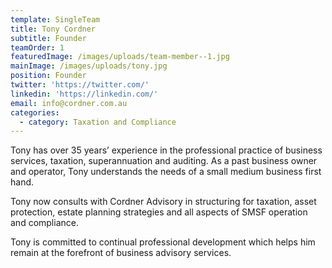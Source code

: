 ```yaml
---
template: SingleTeam
title: Tony Cordner
subtitle: Founder
teamOrder: 1
featuredImage: /images/uploads/team-member--1.jpg
mainImage: /images/uploads/tony.jpg
position: Founder
twitter: 'https://twitter.com/'
linkedin: 'https://linkedin.com/'
email: info@cordner.com.au
categories:
  - category: Taxation and Compliance
---
```


Tony has over 35 years’ experience in the professional practice of
business services, taxation, superannuation and auditing. As a past
business owner and operator, Tony understands the needs of a small
medium business first hand.

Tony now consults with Cordner Advisory in structuring for taxation,
asset protection, estate planning strategies and all aspects of SMSF
operation and compliance.

Tony is committed to continual professional development which helps
him remain at the forefront of business advisory services.
